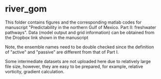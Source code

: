 # river_gom

This folder contains figures and the corresponding matlab codes for manuscript "Predictability in the northern Gulf of Mexico. Part II: freshwater pathways". Data (model output and grid information) can be obtained from the Dropbox link shown in the manuscript

Note, the ensemble names need to be double checked since the definition of "active" and "passive" are different from that of Part I.

Some intermediate datasets are not uploaded here due to relatively large file size, however, they are easy to be prepared, for example, relative vorticity, gradient calculation.

